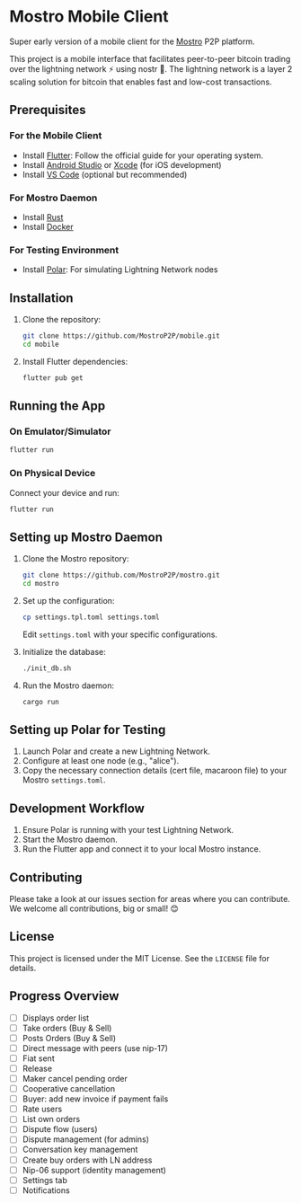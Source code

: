 # Mostro Mobile Client

Super early version of a mobile client for the [Mostro](https://github.com/MostroP2P/mostro) P2P platform.

This project is a mobile interface that facilitates peer-to-peer bitcoin trading over the lightning network ⚡️ using nostr 🦩. The lightning network is a layer 2 scaling solution for bitcoin that enables fast and low-cost transactions.

## Prerequisites

### For the Mobile Client
- Install [Flutter](https://flutter.dev/docs/get-started/install): Follow the official guide for your operating system.
- Install [Android Studio](https://developer.android.com/studio) or [Xcode](https://developer.apple.com/xcode/) (for iOS development)
- Install [VS Code](https://code.visualstudio.com/) (optional but recommended)

### For Mostro Daemon
- Install [Rust](https://www.rust-lang.org/tools/install)
- Install [Docker](https://docs.docker.com/get-docker/)

### For Testing Environment
- Install [Polar](https://lightningpolar.com/): For simulating Lightning Network nodes

## Installation

1. Clone the repository:
   ```bash
   git clone https://github.com/MostroP2P/mobile.git
   cd mobile
   ```

2. Install Flutter dependencies:
   ```bash
   flutter pub get
   ```

## Running the App

### On Emulator/Simulator
```bash
flutter run
```

### On Physical Device
Connect your device and run:
```bash
flutter run
```

## Setting up Mostro Daemon

1. Clone the Mostro repository:
   ```bash
   git clone https://github.com/MostroP2P/mostro.git
   cd mostro
   ```

2. Set up the configuration:
   ```bash
   cp settings.tpl.toml settings.toml
   ```
   Edit `settings.toml` with your specific configurations.

3. Initialize the database:
   ```bash
   ./init_db.sh
   ```

4. Run the Mostro daemon:
   ```bash
   cargo run
   ```

## Setting up Polar for Testing

1. Launch Polar and create a new Lightning Network.
2. Configure at least one node (e.g., "alice").
3. Copy the necessary connection details (cert file, macaroon file) to your Mostro `settings.toml`.

## Development Workflow

1. Ensure Polar is running with your test Lightning Network.
2. Start the Mostro daemon.
3. Run the Flutter app and connect it to your local Mostro instance.

## Contributing

Please take a look at our issues section for areas where you can contribute. We welcome all contributions, big or small! 😊

## License

This project is licensed under the MIT License. See the `LICENSE` file for details.

## Progress Overview
- [ ] Displays order list
- [ ] Take orders (Buy & Sell)
- [ ] Posts Orders (Buy & Sell)
- [ ] Direct message with peers (use nip-17)
- [ ] Fiat sent
- [ ] Release
- [ ] Maker cancel pending order
- [ ] Cooperative cancellation
- [ ] Buyer: add new invoice if payment fails
- [ ] Rate users
- [ ] List own orders
- [ ] Dispute flow (users)
- [ ] Dispute management (for admins)
- [ ] Conversation key management
- [ ] Create buy orders with LN address
- [ ] Nip-06 support (identity management)
- [ ] Settings tab
- [ ] Notifications
